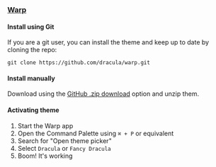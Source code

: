 ### [Warp](https://www.warp.dev)

#### Install using Git

If you are a git user, you can install the theme and keep up to date by cloning the repo:

    git clone https://github.com/dracula/warp.git

#### Install manually

Download using the [GitHub .zip download](https://github.com/dracula/warp/archive/master.zip) option and unzip them.

#### Activating theme

1. Start the Warp app
2. Open the Command Palette using `⌘ + P` or equivalent
3. Search for "Open theme picker"
4. Select `Dracula` or `Fancy Dracula`
5. Boom! It's working
